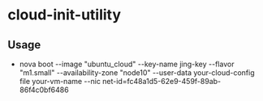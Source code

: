 # cloud-init-utility
## Usage
- nova boot --image "ubuntu_cloud"  --key-name jing-key --flavor "m1.small" --availability-zone "node10" --user-data  your-cloud-config file your-vm-name --nic net-id=fc48a1d5-62e9-459f-89ab-86f4c0bf6486
